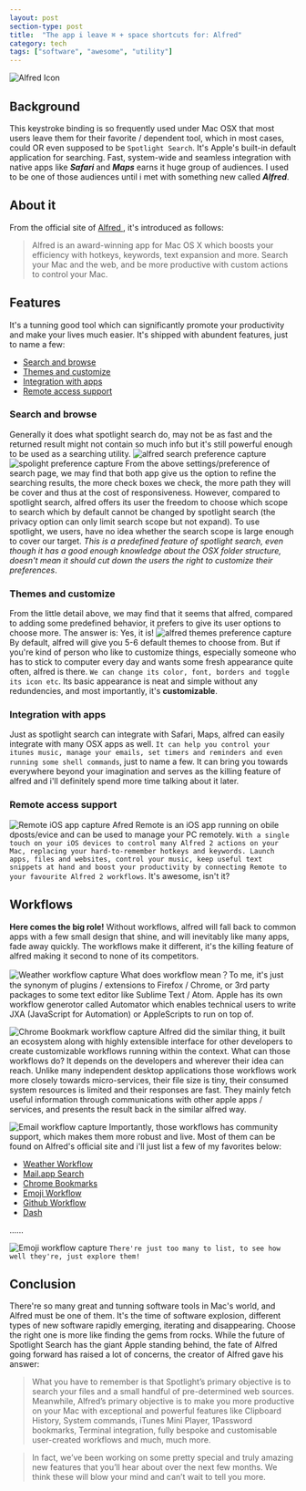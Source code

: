 ```yaml
---
layout: post
section-type: post
title:  "The app i leave ⌘ + space shortcuts for: Alfred"
category: tech
tags: ["software", "awesome", "utility"]
---
```


![ Alfred Icon ](/img/posts/2016-06-23/Alfred_icon.png)

## Background
This keystroke binding is so frequently used under Mac OSX that most users leave them for their favorite / dependent tool, which in most cases, could OR even supposed to be `Spotlight Search`. It's Apple's built-in default application for searching. Fast, system-wide and seamless integration with native apps like ___Safari___ and ___Maps___ earns it huge group of audiences. I used to be one of those audiences until i met with something new called ***Alfred***.

## About it
From the official site of [ Alfred ](https://www.alfredapp.com/), it's introduced as follows:

> Alfred is an award-winning app for Mac OS X which boosts your efficiency with hotkeys, keywords, text expansion and more. Search your Mac and the web, and be more productive with custom actions to control your Mac.

## Features
It's a tunning good tool which can significantly promote your productivity and make your lives much easier. It's shipped with abundent features, just to name a few:

- [ Search and browse ](#search-and-browse)
- [ Themes and customize ](#themes-and-customize)
- [ Integration with apps ](#integration-with-apps)
- [ Remote access support ](#conclusion)

### Search and browse
Generally it does what spotlight search do, may not be as fast and the returned result might not contain so much info but it's still powerful enough to be used as a searching utility.
![ alfred search preference capture ](/img/posts/2016-06-23/search_preference.png)
![ spolight preference capture ](/img/posts/2016-06-23/spotlight_preference.png)
From the above settings/preference of search page, we may find that both app give us the option to refine the searching results, the more check boxes we check, the more path they will be cover and thus at the cost of responsiveness. However, compared to spotlight search, alfred offers its user the freedom to choose which scope to search which by default cannot be changed by spotlight search (the privacy option can only limit search scope but not expand). To use spotlight, we users, have no idea whether the search scope is large enough to cover our target. *This is a predefined feature of spotlight search, even though it has a good enough knowledge about the OSX folder structure, doesn't mean it should cut down the users the right to customize their preferences*.

### Themes and customize
From the little detail above, we may find that it seems that alfred, compared to adding some predefined behavior, it prefers to give its user options to choose more. The answer is: Yes, it is!
![ alfred themes preference capture ](/img/posts/2016-06-23/theme_preference.png)
By default, alfred will give you 5-6 default themes to choose from. But if you're kind of person who like to customize things, especially someone who has to stick to computer every day and wants some fresh appearance quite often, alfred is there. `We can change its color, font, borders and toggle its icon etc`. Its basic appearance is neat and simple without any redundencies, and most importantly, it's **customizable**.

### Integration with apps
Just as spotlight search can integrate with Safari, Maps, alfred can easily integrate with many OSX apps as well. `It can help you control your itunes music, manage your emails, set timers and reminders and even running some shell commands`, just to name a few. It can bring you towards everywhere beyond your imagination and serves as the killing feature of alfred and i'll definitely spend more time talking about it later.

### Remote access support
![ Remote iOS app capture ](/img/posts/2016-06-23/remote.png)
Afred Remote is an iOS app running on obile dposts/evice and can be used to manage your PC remotely. `With a single touch on your iOS devices to control many Alfred 2 actions on your Mac, replacing your hard-to-remember hotkeys and keywords. Launch apps, files and websites, control your music, keep useful text snippets at hand and boost your productivity by connecting Remote to your favourite Alfred 2 workflows`. It's awesome, isn't it?

## Workflows
**Here comes the big role!** Without workflows, alfred will fall back to common apps with a few small design that shine, and will inevitably like many apps, fade away quickly. The workflows make it different, it's the killing feature of alfred making it second to none of its competitors.

![ Weather workflow capture ](/img/posts/2016-06-23/weather_workflow.png)
What does workflow mean？To me, it's just the synonym of plugins / extensions to Firefox / Chrome, or 3rd party packages to some text editor like Sublime Text / Atom. Apple has its own workflow generotor called Automator which enables technical users to write JXA (JavaScript for Automation) or AppleScripts to run on top of.

![ Chrome Bookmark workflow capture ](/img/posts/2016-06-23/bookmark_workflow.png)
Alfred did the similar thing, it built an ecosystem along with highly extensible interface for other developers to create customizable workflows running within the context. What can those workflows do? It depends on the developers and wherever their idea can reach. Unlike many independent desktop applications those workflows work more closely towards micro-services, their file size is tiny, their consumed system resources is limited and their responses are fast. They mainly fetch useful information through communications with other apple apps / services, and presents the result back in the similar alfred way.

![ Email workflow capture ](/img/posts/2016-06-23/email_workflow.png)
Importantly, those workflows has community support, which makes them more robust and live. Most of them can be found on Alfred's official site and i'll just list a few of my favorites below:

* [ Weather Workflow ](http://www.alfredforum.com/topic/193-weather-workflow-with-conditions-and-forecast/)
* [ Mail.app Search ](http://www.packal.org/workflow/mailapp-search)
* [ Chrome Bookmarks ](http://www.packal.org/workflow/chrome-bookmarks-0)
* [ Emoji Workflow ](https://github.com/carlosgaldino/alfred-emoji-workflow)
* [ Github Workflow ](https://github.com/gharlan/alfred-github-workflow)
* [ Dash ](https://www.alfredapp.com/blog/productivity/dash-quicker-api-documentation-search/)

......

![ Emoji workflow capture ](/img/posts/2016-06-23/emoji_workflow.png)
`There're just too many to list, to see how well they're, just explore them!`

## Conclusion
There're so many great and tunning software tools in Mac's world, and Alfred must be one of them. It's the time of software explosion, different types of new software rapidly emerging, iterating and disappearing. Choose the right one is more like finding the gems from rocks. While the future of Spotlight Search has the giant Apple standing behind, the fate of Alfred going forward has raised a lot of concerns, the creator of Alfred gave his answer:

> What you have to remember is that Spotlight’s primary objective is to search your files and a small handful of pre-determined web sources. Meanwhile, Alfred’s primary objective is to make you more productive on your Mac with exceptional and powerful features like Clipboard History, System commands, iTunes Mini Player, 1Password bookmarks, Terminal integration, fully bespoke and customisable user-created workflows and much, much more.

> In fact, we’ve been working on some pretty special and truly amazing new features that you’ll hear about over the next few months. We think these will blow your mind and can’t wait to tell you more.
